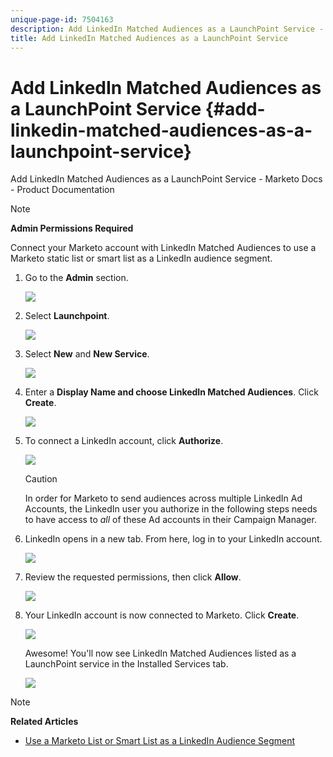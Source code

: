 ```yaml
---
unique-page-id: 7504163
description: Add LinkedIn Matched Audiences as a LaunchPoint Service - Marketo Docs - Product Documentation
title: Add LinkedIn Matched Audiences as a LaunchPoint Service
---
```


# Add LinkedIn Matched Audiences as a LaunchPoint Service {#add-linkedin-matched-audiences-as-a-launchpoint-service}

Add LinkedIn Matched Audiences as a LaunchPoint Service - Marketo Docs - Product Documentation

>[!NOTE]
>
>**Admin Permissions Required**

Connect your Marketo account with LinkedIn Matched Audiences to use a Marketo static list or smart list as a LinkedIn audience segment.

1. Go to the **Admin** section.

   ![](assets/admin.png)

1. Select **Launchpoint**.

   ![](assets/image2014-12-5-14-3a35-3a27.png)

1. Select **New** and **New Service**.

   ![](assets/image2014-12-5-14-3a37-3a33.png)

1. Enter a **Display Name **and choose** LinkedIn Matched Audiences**. Click **Create**.

   ![](assets/image2018-2-23-14-3a25-3a39.png)

1. To connect a LinkedIn account, click **Authorize**.

   ![](assets/authorizeaccount.png)

   >[!CAUTION]
   >
   >In order for Marketo to send audiences across multiple LinkedIn Ad Accounts, the LinkedIn user you authorize in the following steps needs to have access to *all* of these Ad accounts in their Campaign Manager.

1. LinkedIn opens in a new tab. From here, log in to your LinkedIn account.

   ![](assets/image2018-2-23-14-3a32-3a20.png)

1. Review the requested permissions, then click **Allow**.

   ![](assets/li-permissions.png)

1. Your LinkedIn account is now connected to Marketo. Click **Create**.

   ![](assets/image2018-2-23-14-3a35-3a55.png)

   Awesome! You'll now see LinkedIn Matched Audiences listed as a LaunchPoint service in the Installed Services tab.

   ![](assets/bartholomew2.png)

>[!NOTE]
>
>**Related Articles**
>
>* [Use a Marketo List or Smart List as a LinkedIn Audience Segment](../../../../welcome-to-marketo-docs/product-docs/demand-generation/social/social-functions/use-a-marketo-list-or-smart-list-as-a-linkedin-audience-segment.md)
>

